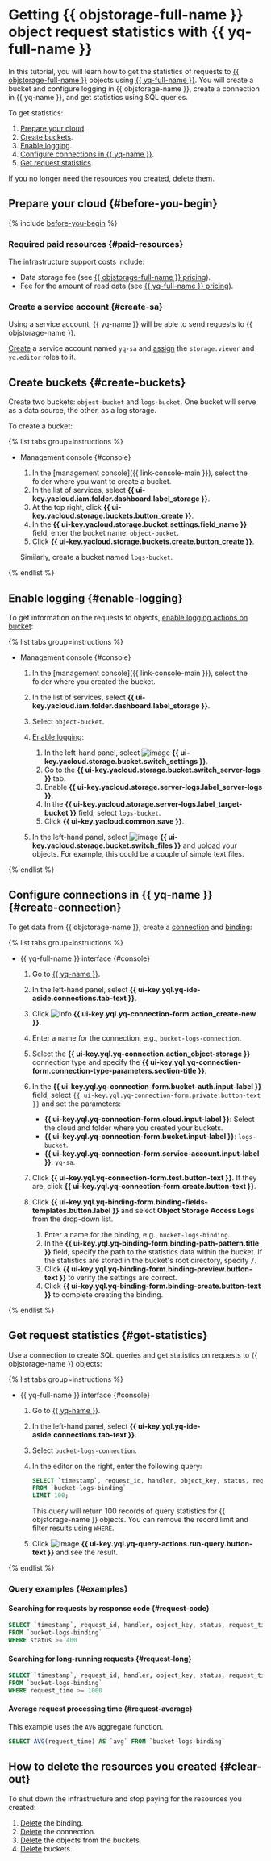 # Getting {{ objstorage-full-name }} object request statistics with {{ yq-full-name }}


In this tutorial, you will learn how to get the statistics of requests to [{{ objstorage-full-name }}](../../storage/) objects using [{{ yq-full-name }}](../../query/). You will create a bucket and configure logging in {{ objstorage-name }}, create a connection in {{ yq-name }}, and get statistics using SQL queries.

To get statistics:

1. [Prepare your cloud](#before-you-begin).
1. [Create buckets](#create-buckets).
1. [Enable logging](#enable-logging).
1. [Configure connections in {{ yq-name }}](#create-connection).
1. [Get request statistics](#get-statistics).

If you no longer need the resources you created, [delete them](#clear-out).

## Prepare your cloud {#before-you-begin}

{% include [before-you-begin](../_tutorials_includes/before-you-begin.md) %}

### Required paid resources {#paid-resources}

The infrastructure support costs include:

* Data storage fee (see [{{ objstorage-full-name }} pricing](../../storage/pricing.md)).
* Fee for the amount of read data (see [{{ yq-full-name }} pricing](../../query/pricing.md)).

### Create a service account {#create-sa}

Using a service account, {{ yq-name }} will be able to send requests to {{ objstorage-name }}.

[Create](../../iam/operations/sa/create.md) a service account named `yq-sa` and [assign](../../iam/operations/roles/grant.md) the `storage.viewer` and `yq.editor` roles to it.

## Create buckets {#create-buckets}

Create two buckets: `object-bucket` and `logs-bucket`. One bucket will serve as a data source, the other, as a log storage.

To create a bucket:

{% list tabs group=instructions %}

- Management console {#console}

   1. In the [management console]({{ link-console-main }}), select the folder where you want to create a bucket.
   1. In the list of services, select **{{ ui-key.yacloud.iam.folder.dashboard.label_storage }}**.
   1. At the top right, click **{{ ui-key.yacloud.storage.buckets.button_create }}**.
   1. In the **{{ ui-key.yacloud.storage.bucket.settings.field_name }}** field, enter the bucket name: `object-bucket`.
   1. Click **{{ ui-key.yacloud.storage.buckets.create.button_create }}**.

   Similarly, create a bucket named `logs-bucket`.

{% endlist %}

## Enable logging {#enable-logging}

To get information on the requests to objects, [enable logging actions on bucket](../../storage/concepts/server-logs.md):

{% list tabs group=instructions %}

- Management console {#console}

   1. In the [management console]({{ link-console-main }}), select the folder where you created the bucket.
   1. In the list of services, select **{{ ui-key.yacloud.iam.folder.dashboard.label_storage }}**.
   1. Select `object-bucket`.
   1. [Enable logging](../../storage/operations/buckets/enable-logging.md#enable):

      1. In the left-hand panel, select ![image](../../_assets/console-icons/wrench.svg) **{{ ui-key.yacloud.storage.bucket.switch_settings }}**.
      1. Go to the **{{ ui-key.yacloud.storage.bucket.switch_server-logs }}** tab.
      1. Enable **{{ ui-key.yacloud.storage.server-logs.label_server-logs }}**.
      1. In the **{{ ui-key.yacloud.storage.server-logs.label_target-bucket }}** field, select `logs-bucket`.
      1. Click **{{ ui-key.yacloud.common.save }}**.

   1. In the left-hand panel, select ![image](../../_assets/console-icons/folder-tree.svg) **{{ ui-key.yacloud.storage.bucket.switch_files }}** and [upload](../../storage/operations/objects/upload.md) your objects. For example, this could be a couple of simple text files.

{% endlist %}

## Configure connections in {{ yq-name }} {#create-connection}

To get data from {{ objstorage-name }}, create a [connection](../../query/concepts/glossary.md#connection) and [binding](../../query/concepts/glossary.md#binding):

{% list tabs group=instructions %}

- {{ yq-full-name }} interface {#console}

   1. Go to [{{ yq-name }}](https://yq.yandex.cloud/).
   1. In the left-hand panel, select **{{ ui-key.yql.yq-ide-aside.connections.tab-text }}**.
   1. Click ![info](../../_assets/console-icons/plus.svg) **{{ ui-key.yql.yq-connection-form.action_create-new }}**.
   1. Enter a name for the connection, e.g., `bucket-logs-connection`.
   1. Select the **{{ ui-key.yql.yq-connection.action_object-storage }}** connection type and specify the **{{ ui-key.yql.yq-connection-form.connection-type-parameters.section-title }}**.
   1. In the **{{ ui-key.yql.yq-connection-form.bucket-auth.input-label }}** field, select `{{ ui-key.yql.yq-connection-form.private.button-text }}` and set the parameters:

      * **{{ ui-key.yql.yq-connection-form.cloud.input-label }}**: Select the cloud and folder where you created your buckets.
      * **{{ ui-key.yql.yq-connection-form.bucket.input-label }}**: `logs-bucket`.
      * **{{ ui-key.yql.yq-connection-form.service-account.input-label }}**: `yq-sa`.

   1. Click **{{ ui-key.yql.yq-connection-form.test.button-text }}**. If they are, click **{{ ui-key.yql.yq-connection-form.create.button-text }}**.
   1. Click **{{ ui-key.yql.yq-binding-form.binding-fields-templates.button.label }}** and select **Object Storage Access Logs** from the drop-down list.

      1. Enter a name for the binding, e.g., `bucket-logs-binding`.
      1. In the **{{ ui-key.yql.yq-binding-form.binding-path-pattern.title }}** field, specify the path to the statistics data within the bucket. If the statistics are stored in the bucket's root directory, specify `/`.
      1. Click **{{ ui-key.yql.yq-binding-form.binding-preview.button-text }}** to verify the settings are correct.
      1. Click **{{ ui-key.yql.yq-binding-form.binding-create.button-text }}** to complete creating the binding.

{% endlist %}

## Get request statistics {#get-statistics}

Use a connection to create SQL queries and get statistics on requests to {{ objstorage-name }} objects:

{% list tabs group=instructions %}

- {{ yq-full-name }} interface {#console}

   1. Go to [{{ yq-name }}](https://yq.yandex.cloud/).
   1. In the left-hand panel, select **{{ ui-key.yql.yq-ide-aside.connections.tab-text }}**.
   1. Select `bucket-logs-connection`.
   1. In the editor on the right, enter the following query:

      ```sql
      SELECT `timestamp`, request_id, handler, object_key, status, request_time
      FROM `bucket-logs-binding`
      LIMIT 100;
      ```

      This query will return 100 records of query statistics for {{ objstorage-name }} objects. You can remove the record limit and filter results using `WHERE`.

   1. Click ![image](../../_assets/console-icons/play-fill.svg) **{{ ui-key.yql.yq-query-actions.run-query.button-text }}** and see the result.

{% endlist %}

### Query examples {#examples}

#### Searching for requests by response code {#request-code}

```sql
SELECT `timestamp`, request_id, handler, object_key, status, request_time
FROM `bucket-logs-binding`
WHERE status >= 400
```

#### Searching for long-running requests {#request-long}

```sql
SELECT `timestamp`, request_id, handler, object_key, status, request_time
FROM `bucket-logs-binding`
WHERE request_time >= 1000
```

#### Average request processing time {#request-average}

This example uses the `AVG` aggregate function.

```sql
SELECT AVG(request_time) AS `avg` FROM `bucket-logs-binding`
```

## How to delete the resources you created {#clear-out}

To shut down the infrastructure and stop paying for the resources you created:

1. [Delete](../../query/operations/binding.md#delete) the binding.
1. [Delete](../../query/operations/connection.md#delete) the connection.
1. [Delete](../../storage/operations/objects/delete.md) the objects from the buckets.
1. [Delete](../../storage/operations/buckets/delete.md) buckets.
